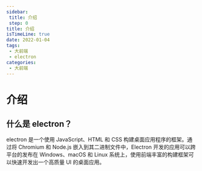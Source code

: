 ```yaml
---
sidebar:
 title: 介绍
 step: 0
title: 介绍
isTimeLine: true
date: 2022-01-04
tags:
 - 大前端
 - electron
categories:
 - 大前端
---
```

# 介绍

## 什么是 electron？

electron 是一个使用 JavaScript、HTML 和 CSS 构建桌面应用程序的框架。通过将 Chromium 和 Node.js 嵌入到其二进制文件中，Electron 开发的应用可以跨平台的发布在 Windows、macOS 和 Linux 系统上，使用前端丰富的构建框架可以快速开发出一个高质量 UI 的桌面应用。
